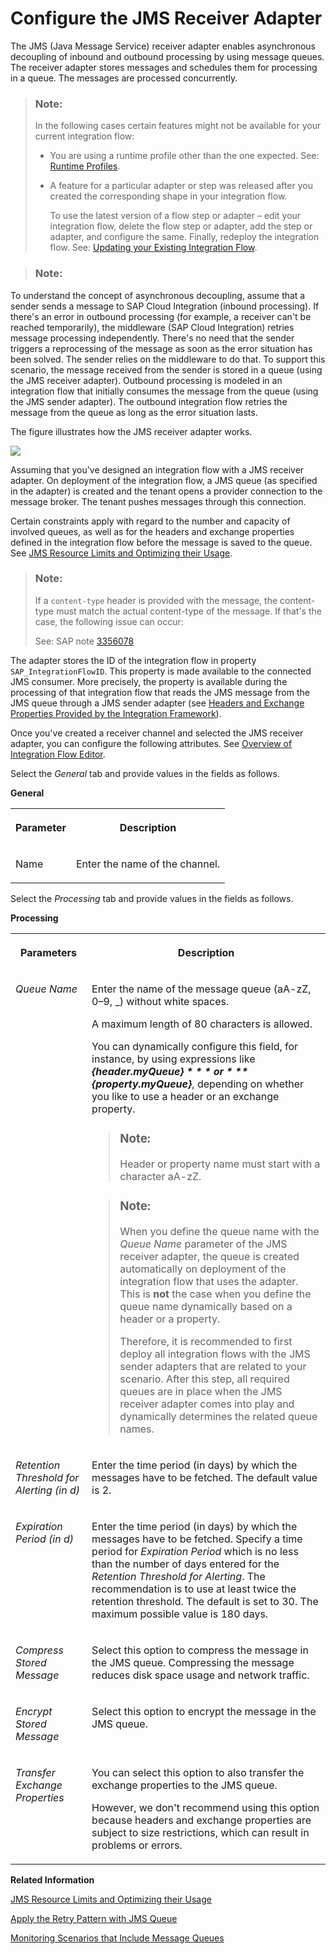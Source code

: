 <!-- loio79edc04c91574a6bb8c15ae3e1a27b03 -->

# Configure the JMS Receiver Adapter

The JMS \(Java Message Service\) receiver adapter enables asynchronous decoupling of inbound and outbound processing by using message queues. The receiver adapter stores messages and schedules them for processing in a queue. The messages are processed concurrently.

> ### Note:  
> In the following cases certain features might not be available for your current integration flow:
> 
> -   You are using a runtime profile other than the one expected. See: [Runtime Profiles](IntegrationSettings/runtime-profiles-8007daa.md).
> 
> -   A feature for a particular adapter or step was released after you created the corresponding shape in your integration flow.
> 
>     To use the latest version of a flow step or adapter – edit your integration flow, delete the flow step or adapter, add the step or adapter, and configure the same. Finally, redeploy the integration flow. See: [Updating your Existing Integration Flow](updating-your-existing-integration-flow-1f9e879.md).

> ### Note:  

To understand the concept of asynchronous decoupling, assume that a sender sends a message to SAP Cloud Integration \(inbound processing\). If there's an error in outbound processing \(for example, a receiver can't be reached temporarily\), the middleware \(SAP Cloud Integration\) retries message processing independently. There's no need that the sender triggers a reprocessing of the message as soon as the error situation has been solved. The sender relies on the middleware to do that. To support this scenario, the message received from the sender is stored in a queue \(using the JMS receiver adapter\). Outbound processing is modeled in an integration flow that initially consumes the message from the queue \(using the JMS sender adapter\). The outbound integration flow retries the message from the queue as long as the error situation lasts.

The figure illustrates how the JMS receiver adapter works.

![](images/JMS_Receiver_Adapter_549c7fd.png)

Assuming that you've designed an integration flow with a JMS receiver adapter. On deployment of the integration flow, a JMS queue \(as specified in the adapter\) is created and the tenant opens a provider connection to the message broker. The tenant pushes messages through this connection.

Certain constraints apply with regard to the number and capacity of involved queues, as well as for the headers and exchange properties defined in the integration flow before the message is saved to the queue. See [JMS Resource Limits and Optimizing their Usage](jms-resource-limits-and-optimizing-their-usage-4857054.md).

> ### Note:  
> If a `content-type` header is provided with the message, the content-type must match the actual content-type of the message. If that's the case, the following issue can occur:
> 
> See: SAP note [3356078](https://me.sap.com/notes/3356078)

The adapter stores the ID of the integration flow in property `SAP_IntegrationFlowID`. This property is made available to the connected JMS consumer. More precisely, the property is available during the processing of that integration flow that reads the JMS message from the JMS queue through a JMS sender adapter \(see [Headers and Exchange Properties Provided by the Integration Framework](headers-and-exchange-properties-provided-by-the-integration-framework-d0fcb09.md)\).

Once you've created a receiver channel and selected the JMS receiver adapter, you can configure the following attributes. See [Overview of Integration Flow Editor](overview-of-integration-flow-editor-db10beb.md).

Select the *General* tab and provide values in the fields as follows.

**General**


<table>
<tr>
<th valign="top">

Parameter

</th>
<th valign="top">

Description

</th>
</tr>
<tr>
<td valign="top">

Name

</td>
<td valign="top">

Enter the name of the channel.

</td>
</tr>
</table>

Select the *Processing* tab and provide values in the fields as follows.

**Processing**


<table>
<tr>
<th valign="top">

Parameters

</th>
<th valign="top">

Description

</th>
</tr>
<tr>
<td valign="top">

*Queue Name*

</td>
<td valign="top">

Enter the name of the message queue \(aA-zZ, 0–9, \_\) without white spaces.

A maximum length of 80 characters is allowed.

You can dynamically configure this field, for instance, by using expressions like ***$\{header.myQueue\}*** or ***$\{property.myQueue\}***, depending on whether you like to use a header or an exchange property.

> ### Note:  
> Header or property name must start with a character aA-zZ.

> ### Note:  
> When you define the queue name with the *Queue Name* parameter of the JMS receiver adapter, the queue is created automatically on deployment of the integration flow that uses the adapter. This is **not** the case when you define the queue name dynamically based on a header or a property.
> 
> Therefore, it is recommended to first deploy all integration flows with the JMS sender adapters that are related to your scenario. After this step, all required queues are in place when the JMS receiver adapter comes into play and dynamically determines the related queue names.



</td>
</tr>
<tr>
<td valign="top">

*Retention Threshold for Alerting \(in d\)*

</td>
<td valign="top">

Enter the time period \(in days\) by which the messages have to be fetched. The default value is 2.

</td>
</tr>
<tr>
<td valign="top">

*Expiration Period \(in d\)*

</td>
<td valign="top">

Enter the time period \(in days\) by which the messages have to be fetched. Specify a time period for *Expiration Period* which is no less than the number of days entered for the *Retention Threshold for Alerting*. The recommendation is to use at least twice the retention threshold. The default is set to 30. The maximum possible value is 180 days.

</td>
</tr>
<tr>
<td valign="top">

*Compress Stored Message*

</td>
<td valign="top">

Select this option to compress the message in the JMS queue. Compressing the message reduces disk space usage and network traffic.

</td>
</tr>
<tr>
<td valign="top">

*Encrypt Stored Message* 

</td>
<td valign="top">

Select this option to encrypt the message in the JMS queue.

</td>
</tr>
<tr>
<td valign="top">

*Transfer Exchange Properties* 

</td>
<td valign="top">

You can select this option to also transfer the exchange properties to the JMS queue.

However, we don't recommend using this option because headers and exchange properties are subject to size restrictions, which can result in problems or errors.

</td>
</tr>
</table>

**Related Information**  


[JMS Resource Limits and Optimizing their Usage](jms-resource-limits-and-optimizing-their-usage-4857054.md "The JMS messaging instance has limited resources. You can increase the capacity of these resources to a certain extend.")

[Apply the Retry Pattern with JMS Queue](apply-the-retry-pattern-with-jms-queue-da17d2d.md "")

[Monitoring Scenarios that Include Message Queues](monitoring-scenarios-that-include-message-queues-35c4caf.md "Learn more about how to monitor scenarios that include message queues and possible error situations.")

